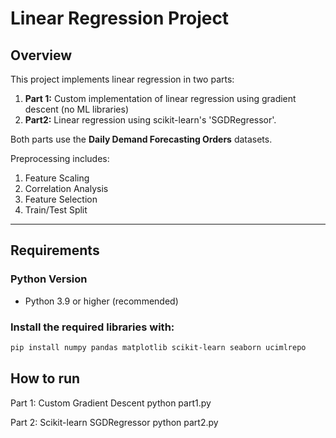 # Linear Regression Project

## Overview
This project implements linear regression in two parts:

1. **Part 1:** Custom implementation of linear regression using gradient descent (no ML libraries)
2. **Part2:** Linear regression using scikit-learn's 'SGDRegressor'.

Both parts use the **Daily Demand Forecasting Orders** datasets. 

Preprocessing includes:
1. Feature Scaling
2. Correlation Analysis
3. Feature Selection
4. Train/Test Split

---

## Requirements

### Python Version
- Python 3.9 or higher (recommended)

### Install the required libraries with:

```bash
pip install numpy pandas matplotlib scikit-learn seaborn ucimlrepo
```

## How to run
Part 1: Custom Gradient Descent
python part1.py

Part 2: Scikit-learn SGDRegressor
python part2.py

